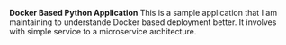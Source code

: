 **Docker Based Python Application**
This is a sample application that I am maintaining to understande Docker based deployment better. It involves with simple service to a microservice architecture.